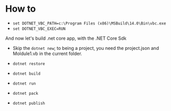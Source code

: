 # How to

- `set DOTNET_VBC_PATH=c:\Program Files (x86)\MSBuild\14.0\Bin\vbc.exe`
- `set DOTNET_VBC_EXEC=RUN`

And now let's build .net core app, with the .NET Core Sdk

- Skip the `dotnet new`; to being a project, you need the project.json and Moldule1.vb in the current folder. 

- `dotnet restore`
- `dotnet build`
- `dotnet run`
- `dotnet pack`
- `dotnet publish`

